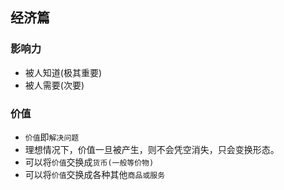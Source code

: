 ## 经济篇

### 影响力

- 被人知道(极其重要)
- 被人需要(次要)

### 价值

- `价值`即`解决问题`
- 理想情况下，价值一旦被产生，则不会凭空消失，只会变换形态。
- 可以将`价值`交换成`货币(一般等价物)`
- 可以将`价值`交换成各种其他`商品或服务`
